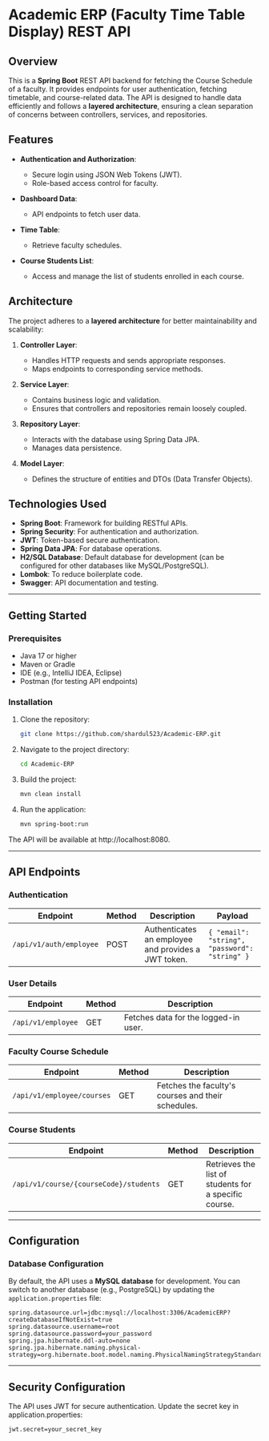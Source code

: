 # Academic ERP (Faculty Time Table Display) REST API

## Overview

This is a **Spring Boot** REST API backend for fetching the Course Schedule of a faculty. It provides endpoints for user authentication, fetching timetable, and course-related data. The API is designed to handle data efficiently and follows a **layered architecture**, ensuring a clean separation of concerns between controllers, services, and repositories.

## Features

- **Authentication and Authorization**:
    - Secure login using JSON Web Tokens (JWT).
    - Role-based access control for faculty.

- **Dashboard Data**:
    - API endpoints to fetch user data.

- **Time Table**:
    - Retrieve faculty schedules.

- **Course Students List**:
    - Access and manage the list of students enrolled in each course.

## Architecture

The project adheres to a **layered architecture** for better maintainability and scalability:

1. **Controller Layer**:
    - Handles HTTP requests and sends appropriate responses.
    - Maps endpoints to corresponding service methods.

2. **Service Layer**:
    - Contains business logic and validation.
    - Ensures that controllers and repositories remain loosely coupled.

3. **Repository Layer**:
    - Interacts with the database using Spring Data JPA.
    - Manages data persistence.

4. **Model Layer**:
    - Defines the structure of entities and DTOs (Data Transfer Objects).

## Technologies Used

- **Spring Boot**: Framework for building RESTful APIs.
- **Spring Security**: For authentication and authorization.
- **JWT**: Token-based secure authentication.
- **Spring Data JPA**: For database operations.
- **H2/SQL Database**: Default database for development (can be configured for other databases like MySQL/PostgreSQL).
- **Lombok**: To reduce boilerplate code.
- **Swagger**: API documentation and testing.

---

## Getting Started

### Prerequisites

- Java 17 or higher
- Maven or Gradle
- IDE (e.g., IntelliJ IDEA, Eclipse)
- Postman (for testing API endpoints)

### Installation

1. Clone the repository:
   ```bash
   git clone https://github.com/shardul523/Academic-ERP.git
    ```
2. Navigate to the project directory:
    ```bash
    cd Academic-ERP
    ```

3. Build the project:
    ```bash
    mvn clean install
    ```
4. Run the application:
    ```bash
    mvn spring-boot:run
    ```
The API will be available at http://localhost:8080.

---

## API Endpoints

### Authentication

| Endpoint                | Method | Description                                         | Payload                                       |
|-------------------------|--------|-----------------------------------------------------|-----------------------------------------------|
| `/api/v1/auth/employee` | POST   | Authenticates an employee and provides a JWT token. | `{ "email": "string", "password": "string" }` |

### User Details

| Endpoint           | Method | Description               |
|--------------------|--------|---------------------------|
| `/api/v1/employee` | GET    | Fetches data for the logged-in user. |

### Faculty Course Schedule

| Endpoint                   | Method | Description                                        |
|----------------------------|--------|----------------------------------------------------|
| `/api/v1/employee/courses` | GET    | Fetches the faculty's courses and their schedules. |

### Course Students

| Endpoint                               | Method | Description               |
|----------------------------------------|--------|---------------------------|
| `/api/v1/course/{courseCode}/students` | GET    | Retrieves the list of students for a specific course. |


---

## Configuration

### Database Configuration

By default, the API uses a **MySQL database** for development. You can switch to another database (e.g., PostgreSQL) by updating the `application.properties` file:

```properties
spring.datasource.url=jdbc:mysql://localhost:3306/AcademicERP?createDatabaseIfNotExist=true
spring.datasource.username=root
spring.datasource.password=your_password
spring.jpa.hibernate.ddl-auto=none
spring.jpa.hibernate.naming.physical-strategy=org.hibernate.boot.model.naming.PhysicalNamingStrategyStandardImpl
```
---

## Security Configuration
The API uses JWT for secure authentication. Update the secret key in application.properties:

```properties
jwt.secret=your_secret_key
```

